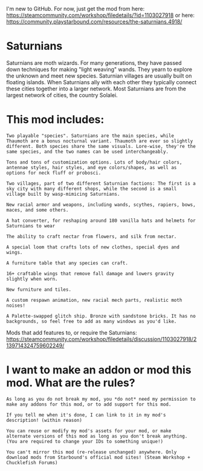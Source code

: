 I'm new to GitHub. For now, just get the mod from here: https://steamcommunity.com/workshop/filedetails/?id=1103027918
or here: https://community.playstarbound.com/resources/the-saturnians.4918/

# Saturnians

Saturnians are moth wizards. For many generations, they have passed down techniques for making "light weaving" wands. They yearn to explore the unknown and meet new species. Saturnian villages are usually built on floating islands. When Saturnians ally with each other they typically connect these cities together into a larger network. Most Saturnians are from the largest network of cities, the country Solalei.

# This mod includes:

	Two playable "species". Saturnians are the main species, while Thaumoth are a bonus nocturnal variant. Thaumoth are ever so slightly different. Both species share the same visuals. Lore-wise, they're the same species, and the two names can be used interchangeably. 

	Tons and tons of customization options. Lots of body/hair colors, antennae styles, hair styles, and eye colors/shapes, as well as options for neck fluff or probosci.

	Two villages, part of two different Saturnian factions: The first is a sky city with many different shops, while the second is a small village built by wasp-mimicing Saturnians.

	New racial armor and weapons, including wands, scythes, rapiers, bows, maces, and some others.
	
	A hat converter, for reshaping around 180 vanilla hats and helmets for Saturnians to wear

	The ability to craft nectar from flowers, and silk from nectar.

	A special loom that crafts lots of new clothes, special dyes and wings.

	A furniture table that any species can craft.

	16+ craftable wings that remove fall damage and lowers gravity slightly when worn.

	New furniture and tiles.

	A custom respawn animation, new racial mech parts, realistic moth noises!

	A Palette-swapped glitch ship. Bronze with sandstone bricks. It has no backgrounds, so feel free to add as many windows as you'd like.
	

Mods that add features to, or require the Saturnians: https://steamcommunity.com/workshop/filedetails/discussion/1103027918/2139714324759602249/


# I want to make an addon or mod this mod. What are the rules?

	As long as you do not break my mod, you *do not* need my permission to make any addons for this mod, or to add support for this mod. 
	
	If you tell me when it's done, I can link to it in my mod's description! (within reason)
	
	You can reuse or modify my mod's assets for your mod, or make alternate versions of this mod as long as you don't break anything. (You are required to change your IDs to something unique!)
	
	You can't mirror this mod (re-release unchanged) anywhere. Only download mods from Starbound's official mod sites! (Steam Workshop + Chucklefish Forums)

